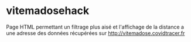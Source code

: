# vitemadosehack

Page HTML permettant un filtrage plus aisé et l'affichage de la distance a une adresse des données récupérées sur http://vitemadose.covidtracer.fr
